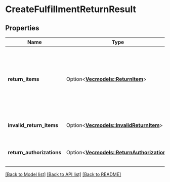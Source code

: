 # CreateFulfillmentReturnResult

## Properties

Name | Type | Description | Notes
------------ | ------------- | ------------- | -------------
**return_items** | Option<[**Vec<models::ReturnItem>**](ReturnItem.md)> | An array of items that Amazon accepted for return. Returns empty if no items were accepted for return. | [optional]
**invalid_return_items** | Option<[**Vec<models::InvalidReturnItem>**](InvalidReturnItem.md)> | An array of invalid return item information. | [optional]
**return_authorizations** | Option<[**Vec<models::ReturnAuthorization>**](ReturnAuthorization.md)> | An array of return authorization information. | [optional]

[[Back to Model list]](../README.md#documentation-for-models) [[Back to API list]](../README.md#documentation-for-api-endpoints) [[Back to README]](../README.md)


